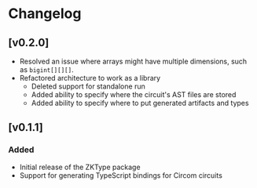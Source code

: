 # Changelog

## [v0.2.0]

- Resolved an issue where arrays might have multiple dimensions, such as `bigint[][][]`.
- Refactored architecture to work as a library
    - Deleted support for standalone run
    - Added ability to specify where the circuit's AST files are stored
    - Added ability to specify where to put generated artifacts and types

## [v0.1.1]

### Added

- Initial release of the ZKType package
- Support for generating TypeScript bindings for Circom circuits

